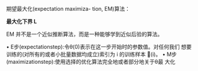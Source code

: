 期望最大化(expectation maximiza- tion, EM)算法：

**最大化下界 L**

EM 并不是一个近似推断算法，而是一种能够学到近似后验的算法。

• E步(expectationstep):令θ(0)表示在这一步开始时的参数值。对任何我们 想要训练的(对所有的或者小批量数据均成立)索引为 i 的训练样本 􏳯(i)。
• M步(maximizationstep):使用选择的优化算法完全地或者部分地关于θ最 大化 